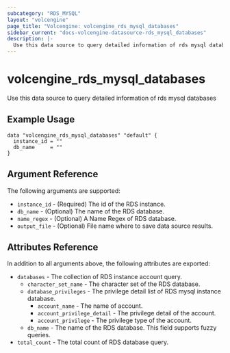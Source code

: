 ```yaml
---
subcategory: "RDS_MYSQL"
layout: "volcengine"
page_title: "Volcengine: volcengine_rds_mysql_databases"
sidebar_current: "docs-volcengine-datasource-rds_mysql_databases"
description: |-
  Use this data source to query detailed information of rds mysql databases
---
```

# volcengine_rds_mysql_databases
Use this data source to query detailed information of rds mysql databases
## Example Usage
```hcl
data "volcengine_rds_mysql_databases" "default" {
  instance_id = ""
  db_name     = ""
}
```
## Argument Reference
The following arguments are supported:
* `instance_id` - (Required) The id of the RDS instance.
* `db_name` - (Optional) The name of the RDS database.
* `name_regex` - (Optional) A Name Regex of RDS database.
* `output_file` - (Optional) File name where to save data source results.

## Attributes Reference
In addition to all arguments above, the following attributes are exported:
* `databases` - The collection of RDS instance account query.
    * `character_set_name` - The character set of the RDS database.
    * `database_privileges` - The privilege detail list of RDS mysql instance database.
        * `account_name` - The name of account.
        * `account_privilege_detail` - The privilege detail of the account.
        * `account_privilege` - The privilege type of the account.
    * `db_name` - The name of the RDS database. This field supports fuzzy queries.
* `total_count` - The total count of RDS database query.



